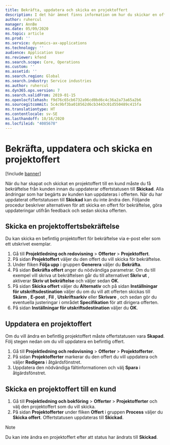```yaml
---
title: Bekräfta, uppdatera och skicka en projektoffert
description: I det här ämnet finns information om hur du skickar en offert till kunden för bekräftelse, hur du modifierar offerten utifrån feedback och sedan skickar den igen.
author: ruhercul
manager: AnnBe
ms.date: 05/09/2020
ms.topic: article
ms.prod: ''
ms.service: dynamics-ax-applications
ms.technology: ''
audience: Application User
ms.reviewer: kfend
ms.search.scope: Core, Operations
ms.custom: ''
ms.assetid: ''
ms.search.region: Global
ms.search.industry: Service industries
ms.author: ruhercul
ms.dyn365.ops.version: 7
ms.search.validFrom: 2019-01-15
ms.openlocfilehash: f9d76c65cb6732a96cd0bd6c4c36a2a73a65a2b6
ms.sourcegitcommit: 5c4c9bf3ba018562d6cb3443c01d550489c415fa
ms.translationtype: HT
ms.contentlocale: sv-SE
ms.lasthandoff: 10/16/2020
ms.locfileid: "4085678"
---
```

# <a name="confirm-update-and-send-a-project-quotation"></a>Bekräfta, uppdatera och skicka en projektoffert

[!include [banner](../includes/banner.md)]

När du har skapat och skickat en projektoffert till en kund måste du få bekräftelse från kunden innan du uppdaterar offertstatusen till **Skickad**. Alla ändringar som har begärts av kunden kan uppdateras i offerten. När du har uppdaterat offertstatusen till **Skickad** kan du inte ändra den. Följande procedur beskriver alternativen för att skicka en offert för bekräftelse, göra uppdateringar utifrån feedback och sedan skicka offerten.

## <a name="send-a-project-quotation-confirmation"></a>Skicka en projektoffertsbekräftelse  

Du kan skicka en befintlig projektoffert för bekräftelse via e-post eller som ett utskrivet exemplar. 

1. Gå till **Projektledning och redovisning** > **Offerter** > **Projektoffert**. 
2. På sidan **Projektoffert** väljer du den offert du vill skicka för bekräftelse. 
3. Under fliken **Följa upp** i gruppen **Generera** väljer du **Bekräfta**. 
4. På sidan **Bekräfta offert** anger du nödvändiga parametrar. Om du till exempel vill skriva ut bekräftelsen går du till alternativet **Skriv ut** , aktiverar **Skriv ut bekräftelse** och väljer sedan **OK**.
5. På sidan **Skicka offert** väljer du **Alternativ** och på sidan **Inställningar för utskriftsdestination** väljer du om du vill att offerten skickas till **Skärm** , **E-post** , **Fil** , **Utskriftsarkiv** eller **Skrivare** , och sedan gör du eventuella justeringar i området **Specifikation** för att dirigera offerten.
6. På sidan **Inställningar för utskriftsdestination** väljer du **OK**.  

## <a name="update-a-project-quotation"></a>Uppdatera en projektoffert

Om du vill ändra en befintlig projektoffert måste offertstatusen vara **Skapad**. Följ stegen nedan om du vill uppdatera en befintlig offert. 

1. Gå till **Projektledning och redovisning** > **Offerter** > **Projektofferter**.
2. På sidan **Projektofferter** markerar du den offert du vill uppdatera och väljer **Redigera** i åtgärdsfönstret.
3. Uppdatera den nödvändiga fältinformationen och välj **Spara** i åtgärdsfönstret.  

## <a name="send-a-project-quotation-to-a-customer"></a>Skicka en projektoffert till en kund 

1. Gå till **Projektledning och bokföring** > **Offerter** > **Projektofferter** och välj den projektoffert som du vill skicka.
2. På sidan **Projektofferter** under fliken **Offert** i gruppen **Process** väljer du **Skicka offert**. Offertstatusen uppdateras till **Skickad**.

> [!NOTE]
> Du kan inte ändra en projektoffert efter att status har ändrats till **Skickad**.
